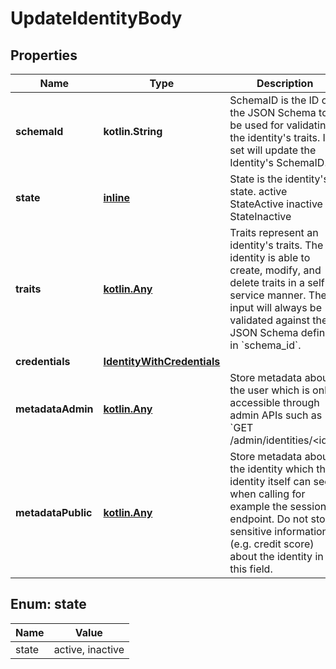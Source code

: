 
# UpdateIdentityBody

## Properties
| Name | Type | Description | Notes |
| ------------ | ------------- | ------------- | ------------- |
| **schemaId** | **kotlin.String** | SchemaID is the ID of the JSON Schema to be used for validating the identity&#39;s traits. If set will update the Identity&#39;s SchemaID. |  |
| **state** | [**inline**](#State) | State is the identity&#39;s state. active StateActive inactive StateInactive |  |
| **traits** | [**kotlin.Any**](.md) | Traits represent an identity&#39;s traits. The identity is able to create, modify, and delete traits in a self-service manner. The input will always be validated against the JSON Schema defined in &#x60;schema_id&#x60;. |  |
| **credentials** | [**IdentityWithCredentials**](IdentityWithCredentials.md) |  |  [optional] |
| **metadataAdmin** | [**kotlin.Any**](.md) | Store metadata about the user which is only accessible through admin APIs such as &#x60;GET /admin/identities/&lt;id&gt;&#x60;. |  [optional] |
| **metadataPublic** | [**kotlin.Any**](.md) | Store metadata about the identity which the identity itself can see when calling for example the session endpoint. Do not store sensitive information (e.g. credit score) about the identity in this field. |  [optional] |


<a id="State"></a>
## Enum: state
| Name | Value |
| ---- | ----- |
| state | active, inactive |



